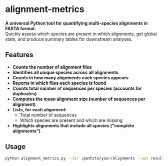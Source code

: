 # alignment-metrics

**A universal Python tool for quantifying multi-species alignments in FASTA format.**  
Quickly assess which species are present in which alignments, get global stats, and produce summary tables for downstream analyses.

## Features

- **Counts the number of alignment files**
- **Identifies all unique species across all alignments**
- **Counts in how many alignments each species appears**
- **Reports in which files each species is found**
- **Counts total number of sequences per species (accounts for duplicates)**
- **Computes the mean alignment size (number of sequences per alignment)**
- **Lists, for each alignment:**
  - Total number of sequences
  - Which species are present and which are missing
- **Highlights alignments that include all species ("complete alignments")**

## Usage

```bash
python alignment_metrics.py --dir /path/to/your/alignments --out results.tsv
